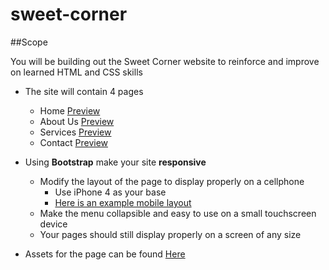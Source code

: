 # sweet-corner

##Scope

You will be building out the Sweet Corner website to reinforce and improve on learned HTML and CSS skills 
- The site will contain 4 pages
	- Home <a href="https://github.com/Learning-Fuze/sweet-corner/blob/assets/SC_Preview/home.png?raw=true" target="_blank">Preview</a>
	- About Us <a href="https://github.com/Learning-Fuze/sweet-corner/blob/assets/SC_Preview/about-us.png?raw=true" target="_blank">Preview</a>
	- Services <a href="https://github.com/Learning-Fuze/sweet-corner/blob/assets/SC_Preview/services.png?raw=true" target="_blank">Preview</a>
	- Contact <a href="https://github.com/Learning-Fuze/sweet-corner/blob/assets/SC_Preview/contact.png?raw=true" target="_blank">Preview</a>
- Using **Bootstrap** make your site **responsive**
	- Modify the layout of the page to display properly on a cellphone 
		- Use iPhone 4 as your base
		- <a href="https://github.com/Learning-Fuze/sweet-corner/blob/assets/SC_Preview/sc-mobile.png?raw=true" target="_blank">Here is an example mobile layout</a>
	- Make the menu collapsible and easy to use on a small touchscreen device
	- Your pages should still display properly on a screen of any size  

- Assets for the page can be found <a href="https://github.com/Learning-Fuze/sweet-corner/tree/assets" target="_blank">Here</a>